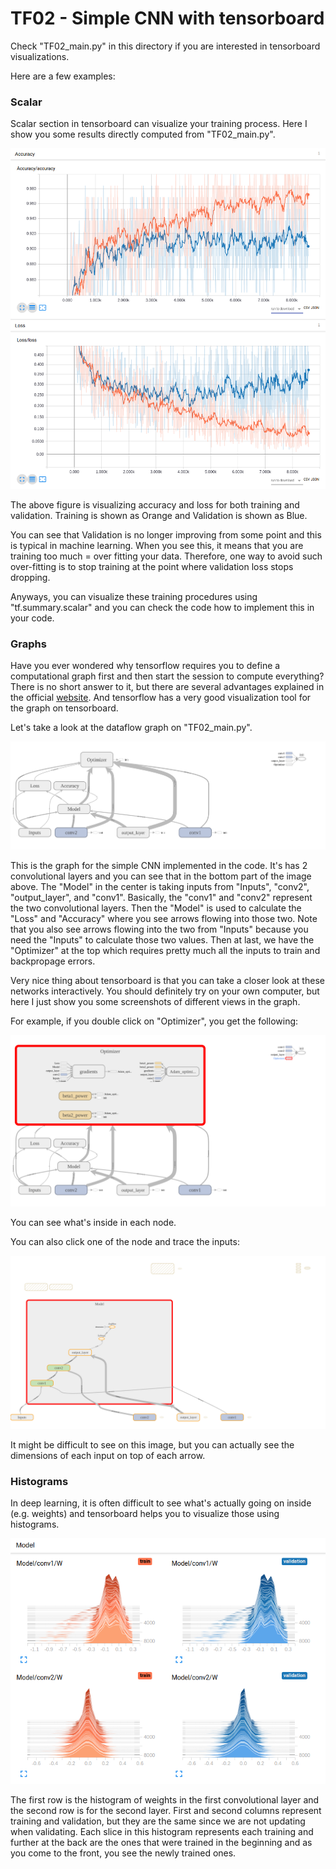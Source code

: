 # TF02 - Simple CNN with tensorboard

Check "TF02_main.py" in this directory if you are interested in tensorboard visualizations.

Here are a few examples:

### Scalar

Scalar section in tensorboard can visualize your training process. Here I show you some results directly computed from "TF02_main.py".

![alt text](images/tensorboard_scalar.png)

The above figure is visualizing accuracy and loss for both training and validation. Training is shown as Orange and Validation is shown as Blue.

You can see that Validation is no longer improving from some point and this is typical in machine learning. When you see this, it means that you are training too much = over fitting your data. Therefore, one way to avoid such over-fitting is to stop training at the point where validation loss stops dropping.

Anyways, you can visualize these training procedures using "tf.summary.scalar" and you can check the code how to implement this in your code.


### Graphs

Have you ever wondered why tensorflow requires you to define a computational graph first and then start the session to compute everything? There is no short answer to it, but there are several advantages explained in the official [website](https://www.tensorflow.org/programmers_guide/graphs). And tensorflow has a very good visualization tool for the graph on tensorboard.

Let's take a look at the dataflow graph on "TF02_main.py".

![alt text](images/tensorboard_graphs.png)

This is the graph for the simple CNN implemented in the code. It's has 2 convolutional layers and you can see that in the bottom part of the image above. The "Model" in the center is taking inputs from "Inputs", "conv2", "output_layer", and "conv1". Basically, the "conv1" and "conv2" represent the two convolutional layers. Then the "Model" is used to calculate the "Loss" and "Accuracy" where you see arrows flowing into those two. Note that you also see arrows flowing into the two from "Inputs" because you need the "Inputs" to calculate those two values. Then at last, we have the "Optimizer" at the top which requires pretty much all the inputs to train and backpropage errors.

Very nice thing about tensorboard is that you can take a closer look at these networks interactively. You should definitely try on your own computer, but here I just show you some screenshots of different views in the graph.

For example, if you double click on "Optimizer", you get the following:

![alt text](images/tensorboard_graphs2.png)

You can see what's inside in each node.

You can also click one of the node and trace the inputs:

![alt text](images/tensorboard_graphs3.png)

It might be difficult to see on this image, but you can actually see the dimensions of each input on top of each arrow.


### Histograms

In deep learning, it is often difficult to see what's actually going on inside (e.g. weights) and tensorboard helps you to visualize those using histograms.

![alt text](images/tensorboard_histograms.png)

The first row is the histogram of weights in the first convolutional layer and the second row is for the second layer. First and second columns represent training and validation, but they are the same since we are not updating when validating. Each slice in this histogram represents each training and further at the back are the ones that were trained in the beginning and as you come to the front, you see the newly trained ones.
